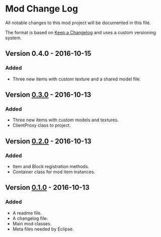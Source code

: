 # Mod Change Log
All notable changes to this mod project will be documented in this file.

The format is based on [Keep a Changelog](http://keepachangelog.com/) and uses a custom versioning system.

## Version 0.4.0 - 2016-10-15
### Added
- Three new items with custom texture and a shared model file.

## Version [0.3.0] - 2016-10-13
### Added
- Three new items with custom models and textures.
- ClientProxy class to project.

## Version [0.2.0] - 2016-10-13
### Added
- Item and Block registration methods.
- Container class for mod item instances.

## Version [0.1.0] - 2016-10-13
### Added
- A readme file.
- A changelog file.
- Main mod classes.
- Meta files needed by Eclipse.

[0.3.0]: https://github.com/yooksi/Generic-Mod/pull/1
[0.2.0]: https://github.com/yooksi/Generic-Mod/compare/877da9a581a5efc8ca36689bd50367a1fa53e0d3...32755cf0da3b883f662bb8f2134e8aa3a6f02103
[0.1.0]: https://github.com/yooksi/Generic-Mod/compare/0f5b5f4ea53978cf4aa472c71e9042c8e1117dfc...877da9a581a5efc8ca36689bd50367a1fa53e0d3